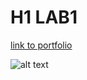 # H1 LAB1 

[link to portfolio](https://github.com/boleynen/2imd-webtech3-lab1)

![alt text](https://i.imgur.com/1Q1HWrC.png "completion image")